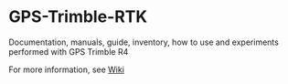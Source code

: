 # GPS-Trimble-RTK
Documentation, manuals, guide, inventory, how to use and experiments performed with GPS Trimble R4

For more information, see [Wiki](https://github.com/ITVRoC/GPS-Trimble-RTK/wiki)
